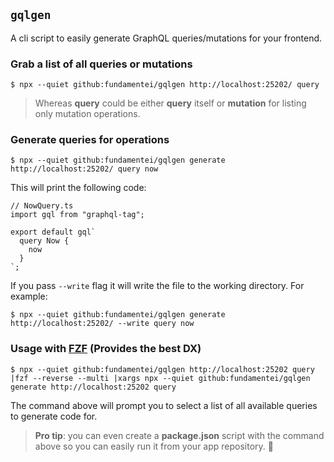 ## `gqlgen`

A cli script to easily generate GraphQL queries/mutations for your frontend.

### Grab a list of all queries or mutations

```SH
$ npx --quiet github:fundamentei/gqlgen http://localhost:25202/ query
```

> Whereas **query** could be either **query** itself or **mutation** for listing only mutation operations.

### Generate queries for operations

```SH
$ npx --quiet github:fundamentei/gqlgen generate http://localhost:25202/ query now
```

This will print the following code:

```TS
// NowQuery.ts
import gql from "graphql-tag";

export default gql`
  query Now {
    now
  }
`;
```

If you pass `--write` flag it will write the file to the working directory. For example:

```SH
$ npx --quiet github:fundamentei/gqlgen generate http://localhost:25202/ --write query now
```

### Usage with [FZF](https://github.com/junegunn/fzf) (Provides the best DX)

```
$ npx --quiet github:fundamentei/gqlgen http://localhost:25202 query |fzf --reverse --multi |xargs npx --quiet github:fundamentei/gqlgen generate http://localhost:25202 query
```

The command above will prompt you to select a list of all available queries to generate code for.

> **Pro tip**: you can even create a **package.json** script with the command above so you can easily run it from your app repository. 🤭
